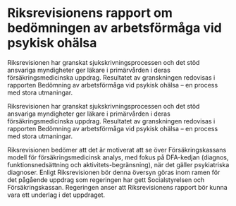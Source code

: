 # Riksrevisionens rapport om bedömningen av arbetsförmåga vid psykisk ohälsa

Riksrevisionen har granskat sjukskrivningsprocessen och det stöd ansvariga myndigheter ger läkare i primärvården i deras försäkringsmedicinska uppdrag. Resultatet av granskningen redovisas i rapporten Bedömning av arbetsförmåga vid psykisk ohälsa – en process med stora utmaningar.

Riksrevisionen har granskat sjukskrivningsprocessen och det stöd ansvariga myndigheter ger läkare i primärvården i deras försäkringsmedicinska uppdrag. Resultatet av granskningen redovisas i rapporten Bedömning av arbetsförmåga vid psykisk ohälsa – en process med stora utmaningar.

Riksrevisionen bedömer att det är motiverat att se över Försäkringskassans modell för försäkringsmedicinsk analys, med fokus på DFA-kedjan (diagnos, funktionsnedsättning och aktivitets-begränsning), när det gäller psykiatriska diagnoser. Enligt Riksrevisionen bör denna översyn göras inom ramen för det pågående uppdrag som regeringen har gett Socialstyrelsen och Försäkringskassan. Regeringen anser att Riksrevisionens rapport bör kunna vara ett underlag i det uppdraget.
